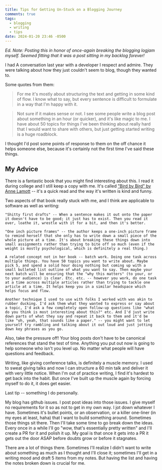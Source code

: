 ```yaml
---
title: Tips for Getting Un-Stuck on a Blogging Journey
comments: true
tags:
  - blogging
  - writing
  - tips
date: 2024-01-20 23:46 -0500
---
```

_Ed. Note: Posting this in honor of once-again breaking the blogging logjam myself. Seemed fitting that it was a post sitting in my backlog forever!_

I had A conversation last year with a developer I respect and admire. They were talking about how they just couldn't seem to blog, though they wanted to.

Some quotes from them:

> For me it's mostly about structuring the text and getting in some kind of flow. I know what to say, but every sentence is difficult to formulate in a way that I'm happy with it.

> Not sure if it makes sense or not. I see some people write a blog post about something in an hour (or quicker), and it's like magic to me. I have about 50 topics for things I've been thinking about really hard that I would want to share with others, but just getting started writing is a huge roadblock.

I thought I'd post some points of response to them on the off chance it helps someone else, because it's certainly not the first time I've said these things.

## My Advice

There is a fantastic book that you might find interesting about this. I read it during college and I still keep a copy with me. It's called ["Bird by Bird" by Anne Lamott](https://amazon.com/dp/B000SEGI8Q)  -- it's a quick read and the way it's written is kind and funny.

Two aspects of that book really stuck with me, and I think are applicable to software as well as writing:

    "Shitty first drafts" -- When a sentence makes it out onto the paper it doesn't have to be good; it just has to exist. Then you read it over, loathe it, wrestle with it for a bit, and then it's better.

    "One inch picture frames" -- the author keeps a one-inch picture frame to remind herself that she only has to write down a small piece of the whole picture at a time. It's about breaking these things down into small assignments rather than trying to bite off so much (even if the weight is mostly psychological, which is definitely a real thing.)

    A related concept not in her book -- batch work. Doing one task across multiple things. You have 50 topics you want to write about. Maybe pick 5, and spend a solid hour doing nothing but coming up with a small bulleted list outline of what you want to say. Then maybe your next batch will be ensuring that the "why this matters" (to your, or to your audience) is clear. Etc. etc. -- however you work, do one task at a time across multiple articles rather than trying to tackle one article at a time. It helps keep you in a similar headspace which helps focus and flow.

    Another technique I used to use with folks I worked with was akin to rubber ducking. I'd ask them what they wanted to express or say about a topic, I'd ask a few completely open follow-up questions like "what do you think is most interesting about this?" etc. And I'd just write down parts of what they say and repeat it back to them and it'd be like "oh, yeah, that sounds like a paper." -- you might want to let yourself try rambling and talking about it out loud and just jotting down key phrases as you go.

Also, take the pressure off! Your blog posts don't have to be canonical references that stand the test of time. Anything you put out now is going to help someone who isn't you level up. No matter what people will have questions and feedback.

Writing, like giving conference talks, is definitely a muscle memory. I used to sweat giving talks and now I can structure a 60 min talk and deliver it with very little notice. When I'm out of practice writing, I find it's hardest to get back into the habit. But once I've built up the muscle again by forcing myself to do it, it does get easier.

Last tip -- something I do personally.

My blog has github issues. I post post ideas into those issues. I give myself no requirements for it so as not to get in my own way. I jot down whatever I have. Sometimes it's bullet points, or an observation, or a killer one-liner (in my eyes at least, haha) that I want to build something around. Sometimes those things sit there. Then I'll take some time to go break down the ideas. Every once in a while I'll go "wow, that's essentially pretty written" and I'll create a PR for it and polish it up. My goal is that once it gets into a PR it gets out the door ASAP before doubts grow or before it stagnates.

There are a lot of things there. Sometimes I'll realize I didn't want to write about something as much as I thought and I'll close it; sometimes I'll get in a writing mood and draft 5 items from my notes. But having the list and having the notes broken down is crucial for me.
